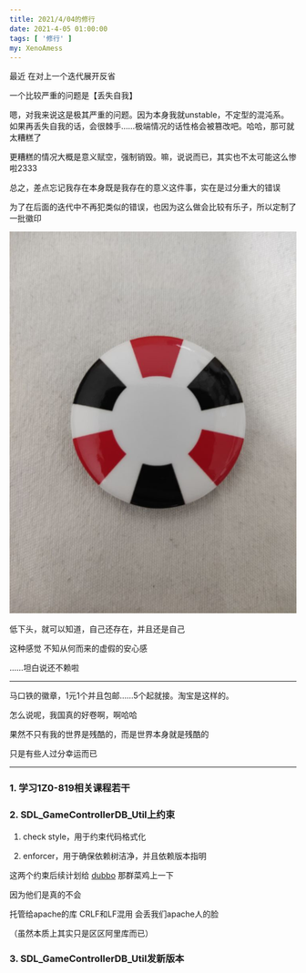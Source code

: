 ```yaml
---
title: 2021/4/04的修行
date: 2021-4-05 01:00:00
tags: [ '修行' ]
my: XenoAmess
---
```


最近 在对上一个迭代展开反省

一个比较严重的问题是【丢失自我】

嗯，对我来说这是极其严重的问题。因为本身我就unstable，不定型的混沌系。如果再丢失自我的话，会很棘手……极端情况的话性格会被篡改吧。哈哈，那可就太糟糕了

更糟糕的情况大概是意义赋空，强制销毁。嘛，说说而已，其实也不太可能这么惨啦2333

总之，差点忘记我存在本身既是我存在的意义这件事，实在是过分重大的错误

为了在后面的迭代中不再犯类似的错误，也因为这么做会比较有乐子，所以定制了一批徽印

![XenoAmess徽印](/resources/20210404修行/XenoAmess徽印.jpg)

低下头，就可以知道，自己还存在，并且还是自己

这种感觉 不知从何而来的虚假的安心感

……坦白说还不赖啦

---

马口铁的徽章，1元1个并且包邮……5个起就接。淘宝是这样的。

怎么说呢，我国真的好卷啊，啊哈哈

果然不只有我的世界是残酷的，而是世界本身就是残酷的

只是有些人过分幸运而已

---

### 1. 学习1Z0-819相关课程若干

### 2. SDL_GameControllerDB_Util上约束

1. check style，用于约束代码格式化

2. enforcer，用于确保依赖树洁净，并且依赖版本指明

这两个约束后续计划给 [dubbo](https://github.com/apache/dubbo) 那群菜鸡上一下

因为他们是真的不会

托管给apache的库 CRLF和LF混用 会丢我们apache人的脸

（虽然本质上其实只是区区阿里库而已）

### 3. SDL_GameControllerDB_Util发新版本
